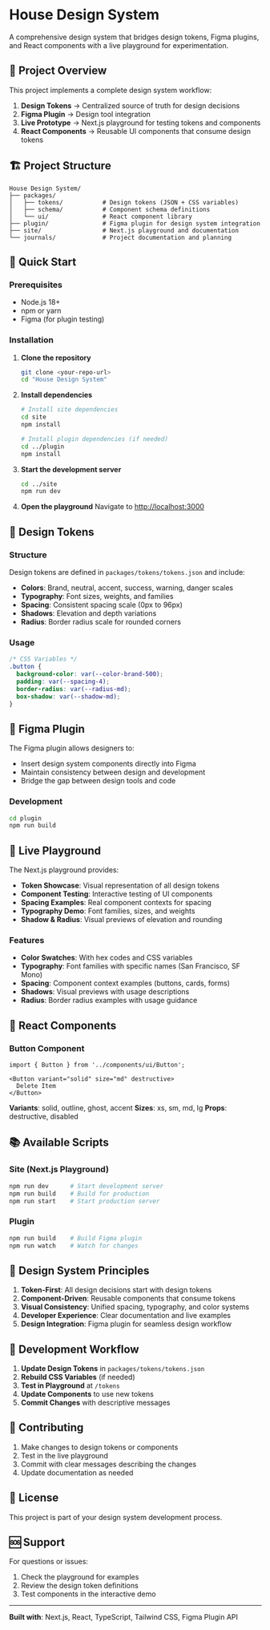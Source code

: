 # House Design System

A comprehensive design system that bridges design tokens, Figma plugins, and React components with a live playground for experimentation.

## 🎯 Project Overview

This project implements a complete design system workflow:
1. **Design Tokens** → Centralized source of truth for design decisions
2. **Figma Plugin** → Design tool integration
3. **Live Prototype** → Next.js playground for testing tokens and components
4. **React Components** → Reusable UI components that consume design tokens

## 🏗️ Project Structure

```
House Design System/
├── packages/
│   ├── tokens/           # Design tokens (JSON + CSS variables)
│   ├── schema/           # Component schema definitions
│   └── ui/               # React component library
├── plugin/               # Figma plugin for design system integration
├── site/                 # Next.js playground and documentation
└── journals/             # Project documentation and planning
```

## 🚀 Quick Start

### Prerequisites
- Node.js 18+ 
- npm or yarn
- Figma (for plugin testing)

### Installation

1. **Clone the repository**
   ```bash
   git clone <your-repo-url>
   cd "House Design System"
   ```

2. **Install dependencies**
   ```bash
   # Install site dependencies
   cd site
   npm install
   
   # Install plugin dependencies (if needed)
   cd ../plugin
   npm install
   ```

3. **Start the development server**
   ```bash
   cd ../site
   npm run dev
   ```

4. **Open the playground**
   Navigate to [http://localhost:3000](http://localhost:3000)

## 🎨 Design Tokens

### Structure
Design tokens are defined in `packages/tokens/tokens.json` and include:
- **Colors**: Brand, neutral, accent, success, warning, danger scales
- **Typography**: Font sizes, weights, and families
- **Spacing**: Consistent spacing scale (0px to 96px)
- **Shadows**: Elevation and depth variations
- **Radius**: Border radius scale for rounded corners

### Usage
```css
/* CSS Variables */
.button {
  background-color: var(--color-brand-500);
  padding: var(--spacing-4);
  border-radius: var(--radius-md);
  box-shadow: var(--shadow-md);
}
```

## 🔌 Figma Plugin

The Figma plugin allows designers to:
- Insert design system components directly into Figma
- Maintain consistency between design and development
- Bridge the gap between design tools and code

### Development
```bash
cd plugin
npm run build
```

## 🧪 Live Playground

The Next.js playground provides:
- **Token Showcase**: Visual representation of all design tokens
- **Component Testing**: Interactive testing of UI components
- **Spacing Examples**: Real component contexts for spacing
- **Typography Demo**: Font families, sizes, and weights
- **Shadow & Radius**: Visual previews of elevation and rounding

### Features
- **Color Swatches**: With hex codes and CSS variables
- **Typography**: Font families with specific names (San Francisco, SF Mono)
- **Spacing**: Component context examples (buttons, cards, forms)
- **Shadows**: Visual previews with usage descriptions
- **Radius**: Border radius examples with usage guidance

## 🧩 React Components

### Button Component
```tsx
import { Button } from '../components/ui/Button';

<Button variant="solid" size="md" destructive>
  Delete Item
</Button>
```

**Variants**: solid, outline, ghost, accent
**Sizes**: xs, sm, md, lg
**Props**: destructive, disabled

## 📚 Available Scripts

### Site (Next.js Playground)
```bash
npm run dev      # Start development server
npm run build    # Build for production
npm run start    # Start production server
```

### Plugin
```bash
npm run build    # Build Figma plugin
npm run watch    # Watch for changes
```

## 🎯 Design System Principles

1. **Token-First**: All design decisions start with design tokens
2. **Component-Driven**: Reusable components that consume tokens
3. **Visual Consistency**: Unified spacing, typography, and color systems
4. **Developer Experience**: Clear documentation and live examples
5. **Design Integration**: Figma plugin for seamless design workflow

## 🔄 Development Workflow

1. **Update Design Tokens** in `packages/tokens/tokens.json`
2. **Rebuild CSS Variables** (if needed)
3. **Test in Playground** at `/tokens`
4. **Update Components** to use new tokens
5. **Commit Changes** with descriptive messages

## 📝 Contributing

1. Make changes to design tokens or components
2. Test in the live playground
3. Commit with clear messages describing the changes
4. Update documentation as needed

## 📄 License

This project is part of your design system development process.

## 🆘 Support

For questions or issues:
1. Check the playground for examples
2. Review the design token definitions
3. Test components in the interactive demo

---

**Built with**: Next.js, React, TypeScript, Tailwind CSS, Figma Plugin API
